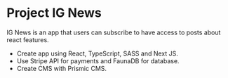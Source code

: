 # Project IG News

IG News is an app that users can subscribe to have access to posts about react features.

- Create app using React, TypeScript, SASS and Next JS.
- Use Stripe API for payments and FaunaDB for database.
- Create CMS with Prismic CMS.